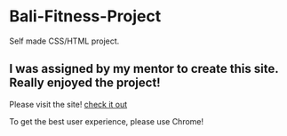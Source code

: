 # Bali-Fitness-Project
Self made CSS/HTML project.

I was assigned by my mentor to create this site.
Really enjoyed the project!
--------------------------------------
Please visit the site!
<a href=" https://arothweiler.github.io/Bali-Fitness-Project/">check it out</a>


To get the best user experience, please use Chrome!
